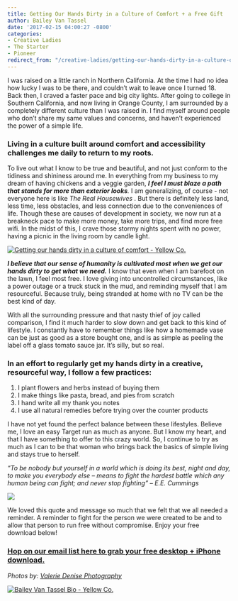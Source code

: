 ```yaml
---
title: Getting Our Hands Dirty in a Culture of Comfort + a Free Gift
author: Bailey Van Tassel
date: '2017-02-15 04:00:27 -0800'
categories:
- Creative Ladies
- The Starter
- Pioneer
redirect_from: "/creative-ladies/getting-our-hands-dirty-in-a-culture-of-comfort/"
---
```


I was raised on a little ranch in Northern California. At the time I had no idea how lucky I was to be there, and couldn’t wait to leave once I turned 18\. Back then, I craved a faster pace and big city lights. After going to college in Southern California, and now living in Orange County, I am surrounded by a completely different culture than I was raised in. I find myself around people who don’t share my same values and concerns, and haven’t experienced the power of a simple life.  

### **Living in a culture built around comfort and accessibility challenges me daily to return to my roots.**

To live out what I know to be true and beautiful, and not just conform to the tidiness and shininess around me. In everything from my business to my dream of having chickens and a veggie garden, _**I feel I must blaze a path that stands for more than exterior looks**._ I am generalizing, of course - not everyone here is like _The Real Housewives_ . But there is definitely less land, less time, less obstacles, and less connection due to the conveniences of life. Though these are causes of development in society, we now run at a breakneck pace to make more money, take more trips, and find more free wifi. In the midst of this, I crave those stormy nights spent with no power, having a picnic in the living room by candle light.

[![Getting our hands dirty in a culture of comfort - Yellow Co.](https://yellow-blog-images.imgix.net/2017/02/ValerieDenisePhotos-49.jpg)](https://yellow-blog-images.imgix.net/2017/02/ValerieDenisePhotos-49.jpg)

_**I believe that our sense of humanity is cultivated most when we get our hands dirty to get what we need.**_ I know that even when I am barefoot on the lawn, I feel most free. I love giving into uncontrolled circumstances, like a power outage or a truck stuck in the mud, and reminding myself that I am resourceful. Because truly, being stranded at home with no TV can be the best kind of day.

With all the surrounding pressure and that nasty thief of joy called comparison, I find it much harder to slow down and get back to this kind of lifestyle. I constantly have to remember things like how a homemade vase can be just as good as a store bought one, and is as simple as peeling the label off a glass tomato sauce jar. It’s silly, but so real.

### **In an effort to regularly get my hands dirty in a creative, resourceful way, I follow a few practices:**

1.  I plant flowers and herbs instead of buying them
2.  I make things like pasta, bread, and pies from scratch
3.  I hand write all my thank you notes
4.  I use all natural remedies before trying over the counter products

I have not yet found the perfect balance between these lifestyles. Believe me, I love an easy Target run as much as anyone. But I know my heart, and that I have something to offer to this crazy world. So, I continue to try as much as I can to be that woman who brings back the basics of simple living and stays true to herself.

_“To be nobody but yourself in a world which is doing its best, night and day, to make you everybody else – means to fight the hardest battle which any human being can fight; and never stop fighting” – E.E. Cummings_

[![](https://yellow-blog-images.imgix.net/2017/02/EE-Cummings-Blog-Image-1.jpg)](https://yellow-blog-images.imgix.net/2017/02/EE-Cummings-Blog-Image-1.jpg)

We loved this quote and message so much that we felt that we all needed a reminder. A reminder to fight for the person we were created to be and to allow that person to run free without compromise. Enjoy your free download below!

### **[Hop on our email list here to grab your free desktop + iPhone download.](https://yellowcollective.leadpages.co/leadbox/147fb3573f72a2%3A17a2246bc746dc/5739238230327296/)**

_Photos by: [Valerie Denise Photography](http://www.valeriedenisephotos.com/)_

[![Bailey Van Tassel Bio - Yellow Co.](https://yellow-blog-images.imgix.net/2017/02/Baylie.jpg)](http://www.abelimpact.com/)
